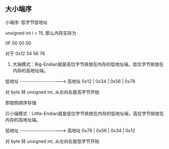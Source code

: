 ## 大小端序

小端序: 低字节低地址

 unsigned int i = 15, 那么内存实际为

0F 00 00 00

对于 0x12 34 56 78

1) 大端模式：Big-Endian就是高位字节排放在内存的低地址端，低位字节排放在内存的高地址端。

低地址 --------------------> 高地址
0x12  |  0x34  |  0x56  |  0x78

对 byte 转 unsigned int, 从左向右是高字节开始

即按照顺序存储

2)小端模式：Little-Endian就是低位字节排放在内存的低地址端，高位字节排放在内存的高地址端。

低地址 --------------------> 高地址
0x78  |  0x56  |  0x34  |  0x12

对 byte 转 unsigned int, 从左向右是低字节开始